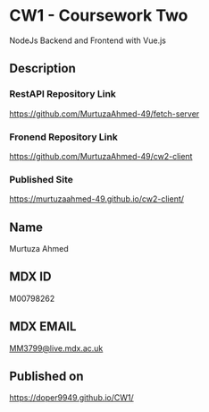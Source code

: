 # CW1 - Coursework Two
NodeJs Backend and Frontend with Vue.js
## Description
### RestAPI Repository Link 
https://github.com/MurtuzaAhmed-49/fetch-server
### Fronend Repository Link
https://github.com/MurtuzaAhmed-49/cw2-client
### Published Site
https://murtuzaahmed-49.github.io/cw2-client/


## Name
Murtuza Ahmed
## MDX ID
M00798262
## MDX EMAIL
MM3799@live.mdx.ac.uk
## Published on
https://doper9949.github.io/CW1/
